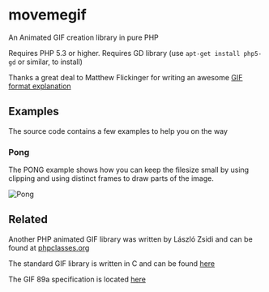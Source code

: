 # movemegif

An Animated GIF creation library in pure PHP

Requires PHP 5.3 or higher.
Requires GD library (use `apt-get install php5-gd` or similar, to install)

Thanks a great deal to Matthew Flickinger for writing an awesome [GIF format explanation](http://www.matthewflickinger.com/lab/whatsinagif/index.html)

## Examples

The source code contains a few examples to help you on the way
 
### Pong
 
The PONG example shows how you can keep the filesize small by using clipping and using distinct frames to draw parts of the image. 

![Pong](https://raw.githubusercontent.com/garfix/movemegif/master/images/pong.gif)


## Related

Another PHP animated GIF library was written by László Zsidi and can be found at [phpclasses.org](http://www.phpclasses.org/package/3163-PHP-Generate-GIF-animations-from-a-set-of-GIF-images.html)

The standard GIF library is written in C and can be found [here](https://sourceforge.net/projects/giflib/)

The GIF 89a specification is located [here](https://www.w3.org/Graphics/GIF/spec-gif89a.txt)
